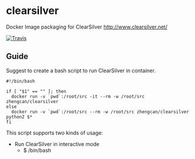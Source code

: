 # clearsilver

Docker Image packaging for ClearSilver http://www.clearsilver.net/

[![Travis][build-badge]][build]

## Guide

Suggest to create a bash script to run ClearSilver in container.

```
#!/bin/bash

if [ "$1" == "" ]; then
  docker run -v `pwd`:/root/src -it --rm -w /root/src zhengcan/clearsilver
else
  docker run -v `pwd`:/root/src --rm -w /root/src zhengcan/clearsilver python2 $*
fi
```

This script supports two kinds of usage:

- Run ClearSilver in interactive mode
  - $ /bin/bash <SCRIPT>
- Or run ClearSilver python edition directly
  - $ /bin/bash <SCRIPT> <PYTHON_SCRIPT> [args]

[build-badge]: https://travis-ci.org/zhengcan/clearsilver.svg?branch=master
[build]: https://travis-ci.org/zhengcan/clearsilver
